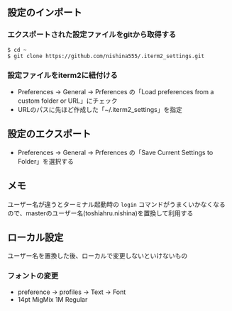 ## 設定のインポート

### エクスポートされた設定ファイルをgitから取得する

```
$ cd ~
$ git clone https://github.com/nishina555/.iterm2_settings.git
```

### 設定ファイルをiterm2に紐付ける

- Preferences -> General -> Prferences の「Load preferences from a custom folder or URL」にチェック
- URLのパスに先ほど作成した「~/.iterm2_settings」を指定


## 設定のエクスポート

- Preferences -> General -> Prferences の「Save Current Settings to Folder」を選択する

## メモ
ユーザー名が違うとターミナル起動時の `login` コマンドがうまくいかなくなるので、masterのユーザー名(toshiahru.nishina)を置換して利用する

## ローカル設定
ユーザー名を置換した後、ローカルで変更しないといけないもの

### フォントの変更
- preference -> profiles -> Text -> Font
- 14pt MigMix 1M Regular
